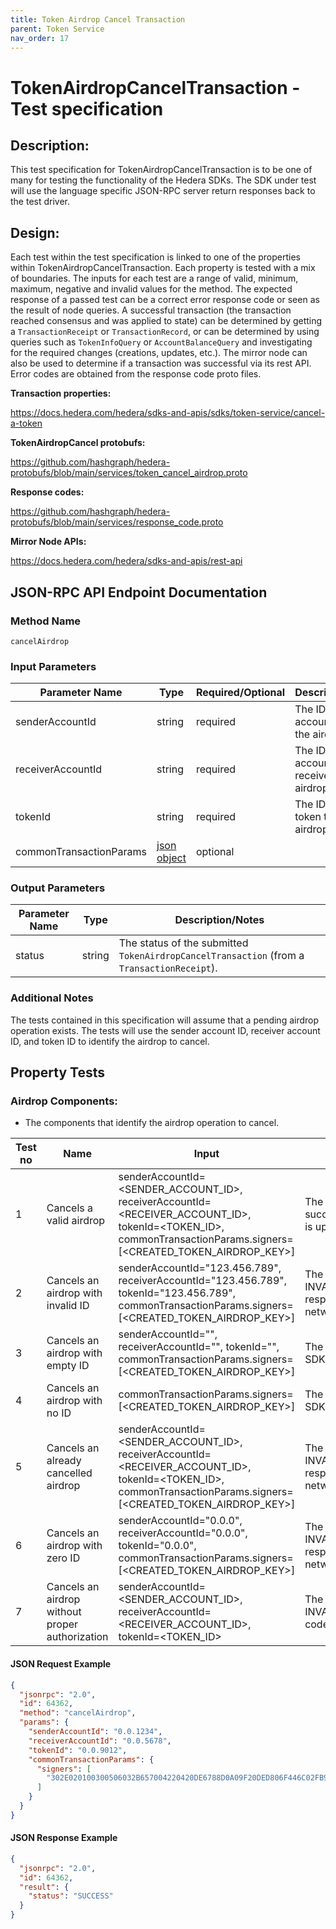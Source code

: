 ```yaml
---
title: Token Airdrop Cancel Transaction
parent: Token Service
nav_order: 17
---
```

# TokenAirdropCancelTransaction - Test specification

## Description:
This test specification for TokenAirdropCancelTransaction is to be one of many for testing the functionality of the Hedera SDKs. The SDK under test will use the language specific JSON-RPC server return responses back to the test driver.

## Design:
Each test within the test specification is linked to one of the properties within TokenAirdropCancelTransaction. Each property is tested with a mix of boundaries. The inputs for each test are a range of valid, minimum, maximum, negative and invalid values for the method. The expected response of a passed test can be a correct error response code or seen as the result of node queries. A successful transaction (the transaction reached consensus and was applied to state) can be determined by getting a `TransactionReceipt` or `TransactionRecord`, or can be determined by using queries such as `TokenInfoQuery` or `AccountBalanceQuery` and investigating for the required changes (creations, updates, etc.). The mirror node can also be used to determine if a transaction was successful via its rest API. Error codes are obtained from the response code proto files.

**Transaction properties:**

https://docs.hedera.com/hedera/sdks-and-apis/sdks/token-service/cancel-a-token

**TokenAirdropCancel protobufs:**

https://github.com/hashgraph/hedera-protobufs/blob/main/services/token_cancel_airdrop.proto

**Response codes:**

https://github.com/hashgraph/hedera-protobufs/blob/main/services/response_code.proto

**Mirror Node APIs:**

https://docs.hedera.com/hedera/sdks-and-apis/rest-api

## JSON-RPC API Endpoint Documentation

### Method Name

`cancelAirdrop`

### Input Parameters

| Parameter Name          | Type                                             | Required/Optional | Description/Notes                                            |
|-------------------------|--------------------------------------------------|-------------------|--------------------------------------------------------------|
| senderAccountId        | string                                           | required          | The ID of the account that sent the airdrop.                 |
| receiverAccountId      | string                                           | required          | The ID of the account that received the airdrop.             |
| tokenId               | string                                           | required          | The ID of the token that was airdropped.                     |
| commonTransactionParams | [json object](../commonTransactionParameters.md) | optional          |                                                              |

### Output Parameters

| Parameter Name | Type   | Description/Notes                                                                 |
|----------------|--------|-----------------------------------------------------------------------------------|
| status         | string | The status of the submitted `TokenAirdropCancelTransaction` (from a `TransactionReceipt`). |

### Additional Notes

The tests contained in this specification will assume that a pending airdrop operation exists. The tests will use the sender account ID, receiver account ID, and token ID to identify the airdrop to cancel.

## Property Tests

### **Airdrop Components:**

- The components that identify the airdrop operation to cancel.

| Test no | Name                                                            | Input                                                                                                                                                        | Expected response                                                                               | Implemented (Y/N) |
|---------|-----------------------------------------------------------------|--------------------------------------------------------------------------------------------------------------------------------------------------------------|-------------------------------------------------------------------------------------------------|-------------------|
| 1       | Cancels a valid airdrop                                         | senderAccountId=<SENDER_ACCOUNT_ID>, receiverAccountId=<RECEIVER_ACCOUNT_ID>, tokenId=<TOKEN_ID>, commonTransactionParams.signers=[<CREATED_TOKEN_AIRDROP_KEY>] | The airdrop cancellation succeeds and the airdrop status is updated to CANCELLED.               | Y                 |
| 2       | Cancels an airdrop with invalid ID                              | senderAccountId="123.456.789", receiverAccountId="123.456.789", tokenId="123.456.789", commonTransactionParams.signers=[<CREATED_TOKEN_AIRDROP_KEY>]           | The transaction fails with an INVALID_PENDING_AIRDROP_ID response code from the network.        | Y                 |
| 3       | Cancels an airdrop with empty ID                                | senderAccountId="", receiverAccountId="", tokenId="", commonTransactionParams.signers=[<CREATED_TOKEN_AIRDROP_KEY>]                                          | The transaction fails with an SDK internal error.               | Y                 |
| 4       | Cancels an airdrop with no ID                                   | commonTransactionParams.signers=[<CREATED_TOKEN_AIRDROP_KEY>]                                                                                                | The transaction fails with an SDK internal error.        | Y                 |
| 5       | Cancels an already cancelled airdrop                            | senderAccountId=<SENDER_ACCOUNT_ID>, receiverAccountId=<RECEIVER_ACCOUNT_ID>, tokenId=<TOKEN_ID>, commonTransactionParams.signers=[<CREATED_TOKEN_AIRDROP_KEY>] | The transaction fails with an INVALID_PENDING_AIRDROP_ID response code from the network.        | Y                 |
| 6       | Cancels an airdrop with zero ID                                 | senderAccountId="0.0.0", receiverAccountId="0.0.0", tokenId="0.0.0", commonTransactionParams.signers=[<CREATED_TOKEN_AIRDROP_KEY>]                             | The transaction fails with an INVALID_PENDING_AIRDROP_ID response code from the network.        | Y                 |
| 7       | Cancels an airdrop without proper authorization                 | senderAccountId=<SENDER_ACCOUNT_ID>, receiverAccountId=<RECEIVER_ACCOUNT_ID>, tokenId=<TOKEN_ID>                                                             | The transaction fails with an INVALID_SIGNATURE response code from the network.                 | Y                 |

#### JSON Request Example

```json
{
  "jsonrpc": "2.0",
  "id": 64362,
  "method": "cancelAirdrop",
  "params": {
    "senderAccountId": "0.0.1234",
    "receiverAccountId": "0.0.5678",
    "tokenId": "0.0.9012",
    "commonTransactionParams": {
      "signers": [
        "302E020100300506032B657004220420DE6788D0A09F20DED806F446C02FB929D8CD8D17022374AFB3739A1D50BA72C8"
      ]
    }
  }
}
```

#### JSON Response Example

```json
{
  "jsonrpc": "2.0",
  "id": 64362,
  "result": {
    "status": "SUCCESS"
  }
}